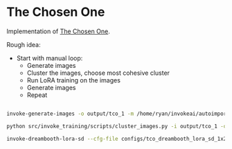 # The Chosen One

Implementation of [The Chosen One](https://omriavrahami.com/the-chosen-one/).

Rough idea:

- Start with manual loop:
    - Generate images
    - Cluster the images, choose most cohesive cluster
    - Run LoRA training on the images
    - Generate images
    - Repeat

```bash

invoke-generate-images -o output/tco_1 -m /home/ryan/invokeai/autoimport/main/realisticVisionV51_v51VAE.safetensors --sd-version SD -p "A photo of a 50 years old man with curly hair" -n 128 --height 512 --width 512

python src/invoke_training/scripts/cluster_images.py -i output/tco_1 -o output/tco_cluster_1 -m /home/ryan/invokeai/models/any/clip_vision/ip_adapter_sd_image_encoder

invoke-dreambooth-lora-sd --cfg-file configs/tco_dreambooth_lora_sd_1x24gb.yaml
```